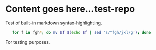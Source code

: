 Content goes here...test-repo
=========
Test of built-in markdown syntax-highlighting.

```bash
   for f in fgh*; do mv $f $(echo $f | sed 's/^fgh/jkl/g'); done
```

For testing purposes.
